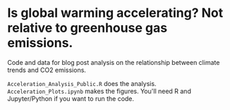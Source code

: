 # Is global warming accelerating? Not relative to greenhouse gas emissions.

Code and data for blog post analysis on the relationship between climate trends and CO2 emissions. 

`Acceleration_Analysis_Public.R` does the analysis. `Acceleration_Plots.ipynb` makes the figures. You'll need R and Jupyter/Python if you want to run the code.
